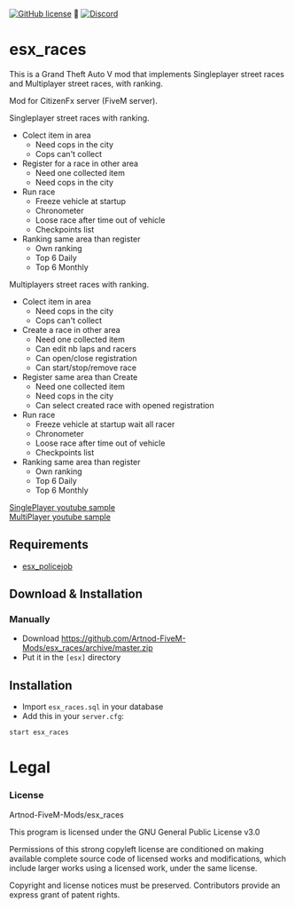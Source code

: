 [![GitHub license](https://img.shields.io/github/license/Artnod-FiveM-Mods/esx_races.svg)](https://github.com/Artnod-FiveM-Mods/esx_races/blob/master/LICENSE) :small_blue_diamond: 
[![Discord](https://img.shields.io/discord/436197783331012629.svg)](https://discord.gg/TPPMg3V)  

# esx_races
This is a Grand Theft Auto V mod that implements Singleplayer street races and Multiplayer street races, with ranking.  

Mod for CitizenFx server (FiveM server).  

Singleplayer street races with ranking. 
  - Colect item in area
    - Need cops in the city
    - Cops can't collect
  - Register for a race in other area
    - Need one collected item
    - Need cops in the city
  - Run race
    - Freeze vehicle at startup
    - Chronometer
    - Loose race after time out of vehicle
    - Checkpoints list
  - Ranking same area than register
    - Own ranking
    - Top 6 Daily
    - Top 6 Monthly


Multiplayers street races with ranking.
  - Colect item in area
    - Need cops in the city
    - Cops can't collect
  - Create a race in other area
    - Need one collected item
    - Can edit nb laps and racers
    - Can open/close registration
    - Can start/stop/remove race
  - Register same area than Create
    - Need one collected item
    - Need cops in the city
    - Can select created race with opened registration 
  - Run race
    - Freeze vehicle at startup wait all racer
    - Chronometer
    - Loose race after time out of vehicle
    - Checkpoints list
  - Ranking same area than register
    - Own ranking
    - Top 6 Daily
    - Top 6 Monthly



[SinglePlayer youtube sample](https://gaming.youtube.com/watch?v=8cwoR1DLpC8)  
[MultiPlayer youtube sample](https://gaming.youtube.com/watch?v=ZhFSVzA7HvQ)  

## Requirements
 - [esx_policejob](https://github.com/ESX-Org/esx_policejob)

## Download & Installation

### Manually
- Download https://github.com/Artnod-FiveM-Mods/esx_races/archive/master.zip
- Put it in the `[esx]` directory

## Installation
- Import `esx_races.sql` in your database
- Add this in your `server.cfg`:

```
start esx_races
```

# Legal
### License
Artnod-FiveM-Mods/esx_races  

This program is licensed under the GNU General Public License v3.0  

Permissions of this strong copyleft license are conditioned on making available complete source code of licensed works and modifications, which include larger works using a licensed work, under the same license.  

Copyright and license notices must be preserved. Contributors provide an express grant of patent rights.
